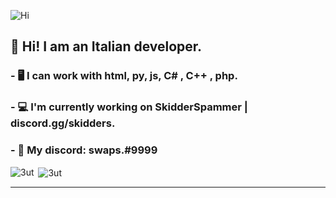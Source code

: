 ![Hi](https://thumbs.gfycat.com/EthicalObedientCirriped-size_restricted.gif)
## 👋 Hi! I am an Italian developer.
### - 🖥️ I can work with html, py, js, C# , C++ , php.
### - 💻 I'm currently working on SkidderSpammer | discord.gg/skidders.
### - 💎 My discord: swaps.#9999

<p><img align="left" src="https://github-readme-stats.vercel.app/api/top-langs/?username=3ut&layout=compact" alt="3ut" /></p>

<p>&nbsp;<img align="center" src="https://github-readme-stats.vercel.app/api?username=3ut&show_icons=true" alt="3ut" /></p>


---

<br />


